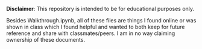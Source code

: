 **Disclaimer**: This repository is intended to be for educational purposes only.

Besides Walkthrough.ipynb, all of these files are things I found online or was shown in class which I found helpful and wanted to both keep for future reference and share with classmates/peers. I am in no way claiming ownership of these documents.
